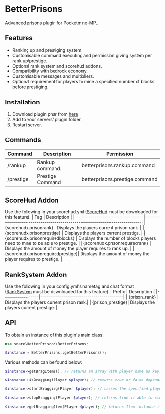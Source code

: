 # BetterPrisons

Advanced prisons plugin for Pocketmine-MP..

## Features
 - Ranking up and prestiging system.
 - Customisable command executing and permission giving system per rank up/prestige.
 - Optional rank system and scorehud addons.
 - Compatibility with bedrock economy.
 - Customisable messages and multipliers.
 - Optional requirement for players to mine a specified number of blocks before prestiging.

## Installation
 1. Download plugin phar from [here](https://poggit.pmmp.io/ci/snarerectify/BetterPrisons/~)
 2. Add to your servers' plugin folder.
 3. Restart server.

## Commands
| Command   | Description      | Permission                     |                                                             
|-----------|------------------|--------------------------------|
| /rankup   | Rankup command.  | betterprisons.rankup.command   | 
| /prestige | Prestige Command | betterprisons.prestige.command |         

## ScoreHud Addon
Use the following in your scorehud.yml ([ScoreHud](https://poggit.pmmp.io/p/ScoreHud) must be downloaded for this feature).
| Tag                               | Description                                                                |
|-----------------------------------|----------------------------------------------------------------------------|
| {scorehudx.prisonrank}            | Displays the players current prison rank.                                  |
| {scorehudx.prisonprestige}        | Displays the players current prestige.                                     |
| {scorehudx.prisonrequiredblocks}  | Displays the number of blocks players need to mine to be able to prestige. |
| {scorehudx.prisonrequiredrank}    | Displays the amount of money the player requires to rank up.               |
| {scorehudx.prisonrequiredprestige}| Displays the amount of money the player requires to prestige.              |

## RankSystem Addon
Use the following in your config.yml's nametag and chat format ([RankSystem](https://poggit.pmmp.io/p/RankSystem) must be downloaded for this feature).
| Prefix           | Description                              |
|------------------|------------------------------------------|
| {prison_rank}    | Displays the players current prison rank.|
| {prison_prestige}| Displays the players current prestige.   |

## API
To obtain an instance of this plugin's main class:
```php
use snare\BetterPrisons\BetterPrisons;

$instance = BetterPrisons::getBetterPrisons();
```

Various methods can be found below:
```php
$instance->getBragItems(); // returns an array with player name as key, Item instance as value.

$instance->isBragging(Player $player); // returns true or false depending on whether or not the specified player is bragging.

$instance->startBragging(Player $player); // causes the specified player to brag about the item in their hand.

$instance->stopBragging(Player $player); // returns true if able to stop playing bragging, false if not.

$instance->getBraggingItem(Player $player); // returns Item instance if player is bragging, null if not.
```

             
